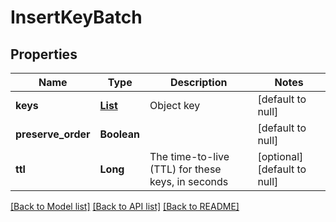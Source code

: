 # InsertKeyBatch
## Properties

| Name | Type | Description | Notes |
|------------ | ------------- | ------------- | -------------|
| **keys** | [**List**](InsertKey.md) | Object key | [default to null] |
| **preserve\_order** | **Boolean** |  | [default to null] |
| **ttl** | **Long** | The time-to-live (TTL) for these keys, in seconds | [optional] [default to null] |

[[Back to Model list]](../README.md#documentation-for-models) [[Back to API list]](../README.md#documentation-for-api-endpoints) [[Back to README]](../README.md)

